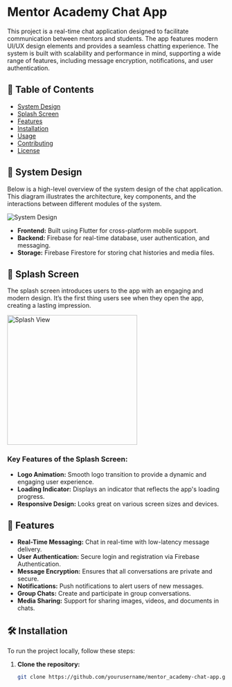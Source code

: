 # Mentor Academy Chat App

This project is a real-time chat application designed to facilitate communication between mentors and students. The app features modern UI/UX design elements and provides a seamless chatting experience. The system is built with scalability and performance in mind, supporting a wide range of features, including message encryption, notifications, and user authentication.

## 📜 Table of Contents
- [System Design](#system-design)
- [Splash Screen](#splash-screen)
- [Features](#features)
- [Installation](#installation)
- [Usage](#usage)
- [Contributing](#contributing)
- [License](#license)

## 🎨 System Design

Below is a high-level overview of the system design of the chat application. This diagram illustrates the architecture, key components, and the interactions between different modules of the system.

![System Design](https://github.com/user-attachments/assets/bf57c179-04f5-4463-8af7-337239b95a58)

- **Frontend:** Built using Flutter for cross-platform mobile support.
- **Backend:** Firebase for real-time database, user authentication, and messaging.
- **Storage:** Firebase Firestore for storing chat histories and media files.

## 🌟 Splash Screen

The splash screen introduces users to the app with an engaging and modern design. It’s the first thing users see when they open the app, creating a lasting impression.

<img src="https://github.com/user-attachments/assets/8f16522f-e636-45e8-b117-fb75ff589cc2" alt="Splash View" width="300"/>

### Key Features of the Splash Screen:
- **Logo Animation:** Smooth logo transition to provide a dynamic and engaging user experience.
- **Loading Indicator:** Displays an indicator that reflects the app's loading progress.
- **Responsive Design:** Looks great on various screen sizes and devices.

## 🚀 Features

- **Real-Time Messaging:** Chat in real-time with low-latency message delivery.
- **User Authentication:** Secure login and registration via Firebase Authentication.
- **Message Encryption:** Ensures that all conversations are private and secure.
- **Notifications:** Push notifications to alert users of new messages.
- **Group Chats:** Create and participate in group conversations.
- **Media Sharing:** Support for sharing images, videos, and documents in chats.

## 🛠️ Installation

To run the project locally, follow these steps:

1. **Clone the repository:**
   ```bash
   git clone https://github.com/yourusername/mentor_academy-chat-app.git
